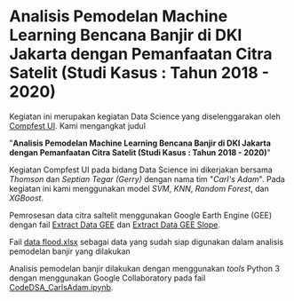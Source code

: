 # Analisis Pemodelan Machine Learning Bencana Banjir di DKI Jakarta dengan Pemanfaatan Citra Satelit (Studi Kasus : Tahun 2018 - 2020)

Kegiatan ini merupakan kegiatan Data Science yang diselenggarakan oleh [Compfest UI](https://www.compfest.id/). Kami mengangkat judul 

"**Analisis Pemodelan Machine Learning Bencana Banjir di DKI Jakarta dengan Pemanfaatan Citra Satelit (Studi Kasus : Tahun 2018 - 2020)**"



Kegiatan Compfest UI pada bidang Data Science ini dikerjakan bersama _Thomson_ dan _Septian Tegar (Gerry)_ dengan nama tim "_Carl's Adam_". Pada kegiatan ini kami menggunakan model _SVM_, _KNN_, _Random Forest_, dan _XGBoost_. 


Pemrosesan data citra saltelit menggunakan Google Earth Engine (GEE) dengan fail [Extract Data GEE](https://github.com/iynnn/Data-Science/blob/2dc1280d93d5bbe3dff0e76dbc619085cb3f87b9/Compfest%20UI/Ekstract%20Data%20GEE.js) dan [Extract Data GEE Slope](https://github.com/iynnn/Data-Science/blob/2dc1280d93d5bbe3dff0e76dbc619085cb3f87b9/Compfest%20UI/Extract%20Data%20GEE%20Slope.js). 

Fail [data flood.xlsx](https://github.com/iynnn/Data-Science/blob/2dc1280d93d5bbe3dff0e76dbc619085cb3f87b9/Compfest%20UI/data_flood.xlsx) sebagai data yang sudah siap digunakan dalam analisis pemodelan banjir yang dilakukan 

Analisis pemodelan banjir dilakukan dengan menggunakan _tools_ Python 3 dengan menggunakan Google Collaboratory pada fail [CodeDSA_CarlsAdam.ipynb](https://github.com/iynnn/Data-Science/blob/2dc1280d93d5bbe3dff0e76dbc619085cb3f87b9/Compfest%20UI/CodeDSA_CarlsAdam.ipynb).
